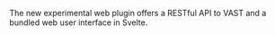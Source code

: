 The new experimental web plugin offers a RESTful API to VAST and a bundled web
user interface in Svelte.
